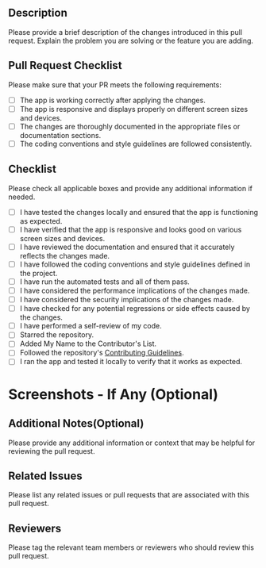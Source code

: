 ## Description

Please provide a brief description of the changes introduced in this pull request. Explain the problem you are solving or the feature you are adding.

## Pull Request Checklist

Please make sure that your PR meets the following requirements:

- [ ] The app is working correctly after applying the changes.
- [ ] The app is responsive and displays properly on different screen sizes and devices.
- [ ] The changes are thoroughly documented in the appropriate files or documentation sections.
- [ ] The coding conventions and style guidelines are followed consistently.

## Checklist

Please check all applicable boxes and provide any additional information if needed.

- [ ] I have tested the changes locally and ensured that the app is functioning as expected.
- [ ] I have verified that the app is responsive and looks good on various screen sizes and devices.
- [ ] I have reviewed the documentation and ensured that it accurately reflects the changes made.
- [ ] I have followed the coding conventions and style guidelines defined in the project.
- [ ] I have run the automated tests and all of them pass.
- [ ] I have considered the performance implications of the changes made.
- [ ] I have considered the security implications of the changes made.
- [ ] I have checked for any potential regressions or side effects caused by the changes.
- [ ] I have performed a self-review of my code.
- [ ] Starred the repository.
- [ ] Added My Name to the Contributor's List.
- [ ] Followed the repository's [Contributing Guidelines](/CONTRIBUTING.md).
- [ ] I ran the app and tested it locally to verify that it works as expected.

# Screenshots - If Any (Optional)

## Additional Notes(Optional)

Please provide any additional information or context that may be helpful for reviewing the pull request.

## Related Issues

Please list any related issues or pull requests that are associated with this pull request.

## Reviewers

Please tag the relevant team members or reviewers who should review this pull request.
